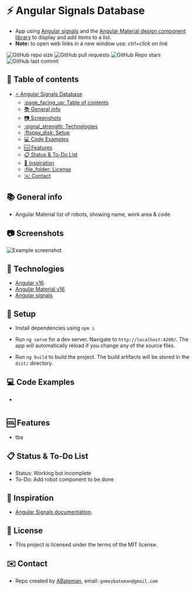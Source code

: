 # :zap: Angular Signals Database

* App using [Angular signals](https://angular.io/guide/signals) and the [Angular Material design component library](https://material.angular.io/) to display and add items to a list.
* **Note:** to open web links in a new window use: _ctrl+click on link_

![GitHub repo size](https://img.shields.io/github/repo-size/AndrewJBateman/angular-signals-database?style=plastic)
![GitHub pull requests](https://img.shields.io/github/issues-pr/AndrewJBateman/angular-signals-database?style=plastic)
![GitHub Repo stars](https://img.shields.io/github/stars/AndrewJBateman/angular-signals-database?style=plastic)
![GitHub last commit](https://img.shields.io/github/last-commit/AndrewJBateman/angular-signals-database?style=plastic)

## :page_facing_up: Table of contents

* [:zap: Angular Signals Database](#zap-angular-signals-database)
  * [:page\_facing\_up: Table of contents](#page_facing_up-table-of-contents)
  * [:books: General info](#books-general-info)
  * [:camera: Screenshots](#camera-screenshots)
  * [:signal\_strength: Technologies](#signal_strength-technologies)
  * [:floppy\_disk: Setup](#floppy_disk-setup)
  * [:computer: Code Examples](#computer-code-examples)
  * [:cool: Features](#cool-features)
  * [:clipboard: Status \& To-Do List](#clipboard-status--to-do-list)
  * [:clap: Inspiration](#clap-inspiration)
  * [:file\_folder: License](#file_folder-license)
  * [:envelope: Contact](#envelope-contact)

## :books: General info

* Angular Material list of robots, showing name, work area & code

## :camera: Screenshots

![Example screenshot](./img/list.png)

## :signal_strength: Technologies

* [Angular v16](https://angular.io/)
* [Angular Material v16](https://material.angular.io/)
* [Angular signals](https://angular.io/guide/signals)

## :floppy_disk: Setup

* Install dependencies using `npm i`
* Run `ng serve` for a dev server. Navigate to `http://localhost:4200/`. The app will automatically reload if you change any of the source files.

* Run `ng build` to build the project. The build artifacts will be stored in the `dist/` directory.

## :computer: Code Examples

* 

```typescript

```

## :cool: Features

* tba

## :clipboard: Status & To-Do List

* Status: Working but incomplete
* To-Do: Add robot component to be done

## :clap: Inspiration

* [Angular Signals documentation](https://angular.io/guide/signals).

## :file_folder: License

* This project is licensed under the terms of the MIT license.

## :envelope: Contact

* Repo created by [ABateman](https://github.com/AndrewJBateman), email: `gomezbateman@gmail.com`
